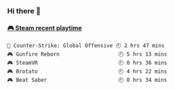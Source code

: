 ### Hi there 👋

<!-- steam-box start -->
#### <a href="https://gist.github.com/14533c16fc1440db3e01f655bd6a8970" target="_blank">🎮 Steam recent playtime</a>
```text
🔫 Counter-Strike: Global Offensive 🕘 2 hrs 47 mins
🎮 Gunfire Reborn                   🕘 5 hrs 13 mins
🎮 SteamVR                          🕘 0 hrs 36 mins
🎮 Brotato                          🕘 4 hrs 22 mins
🎮 Beat Saber                       🕘 0 hrs 34 mins
```
<!-- Powered by https://github.com/YouEclipse/steam-box . -->
<!-- steam-box end -->

<!--
**jadehare/jadehare** is a ✨ _special_ ✨ repository because its `README.md` (this file) appears on your GitHub profile.

Here are some ideas to get you started:

- 🔭 I’m currently working on ...
- 🌱 I’m currently learning ...
- 👯 I’m looking to collaborate on ...
- 🤔 I’m looking for help with ...
- 💬 Ask me about ...
- 📫 How to reach me: ...
- 😄 Pronouns: ...
- ⚡ Fun fact: ...
-->
